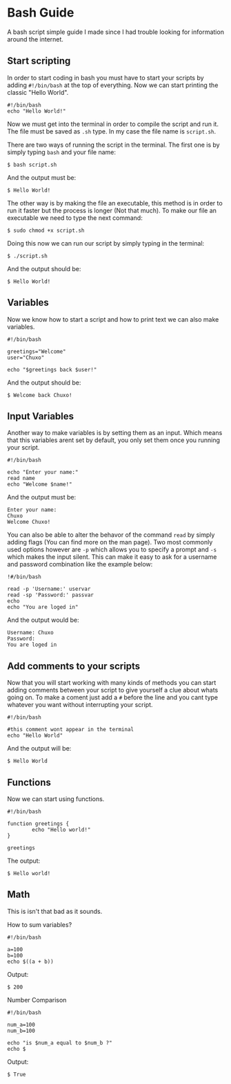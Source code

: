 # Bash Guide
A bash script simple guide I made since I had trouble looking for information around the internet.

## Start scripting
In order to start coding in bash you must have to start your scripts by adding `#!/bin/bash` at the top of everything.
Now we can start printing the classic "Hello World".
     
    #!/bin/bash
    echo "Hello World!"
     
Now we must get into the terminal in order to compile the script and run it. The file must be saved as `.sh` type. In my case the file name is `script.sh`.

There are two ways of running the script in the terminal. The first one is by simply typing `bash` and your file name:

    $ bash script.sh
And the output must be:

    $ Hello World!

The other way is by making the file an executable, this method is in order to run it faster but the process is longer (Not that much). To make our file an executable we need to type the next command:

    $ sudo chmod +x script.sh
Doing this now we can run our script by simply typing in the terminal:

    $ ./script.sh

And the output should be:

    $ Hello World!

## Variables
Now we know how to start a script and how to print text we can also make variables.

    #!/bin/bash
    
    greetings="Welcome"
    user="Chuxo"
    
    echo "$greetings back $user!"
And the output should be:
 
    $ Welcome back Chuxo!
## Input Variables
Another way to make variables is by setting them as an input. Which means that this variables arent set by default, you only set them once you running your script.

    #!/bin/bash
    
    echo "Enter your name:"
    read name
    echo "Welcome $name!"
And the output must be:

    Enter your name:
    Chuxo
    Welcome Chuxo!
You can also be able to alter the behavor of the command `read` by simply adding flags (You can find more on the man page). Two most commonly used options however are `-p` which allows you to specify a prompt and `-s` which makes the input silent. This can make it easy to ask for a username and password combination like the example below:

    !#/bin/bash
    
    read -p 'Username:' uservar
    read -sp 'Password:' passvar
    echo
    echo "You are loged in"
And the output would be:

    Username: Chuxo
    Password:
    You are loged in
## Add comments to your scripts
Now that you will start working with many kinds of methods you can start adding comments between your script to give yourself a clue about whats going on. To make a coment just add a `#` before the line and you cant type whatever you want without interrupting your script.

    #!/bin/bash
    
    #this comment wont appear in the terminal
    echo "Hello World"
And the output will be:
    
    $ Hello World
## Functions
Now we can start using functions.

    #!/bin/bash

    function greetings {
            echo "Hello world!"
    }

    greetings

The output:

    $ Hello world!

## Math
This is isn't that bad as it sounds.

How to sum variables?
    
    #!/bin/bash
    
    a=100
    b=100
    echo $((a + b))
Output:

    $ 200
Number Comparison

    #!/bin/bash
    
    num_a=100
    num_b=100
    
    echo "is $num_a equal to $num_b ?"
    echo $
Output:

    $ True
